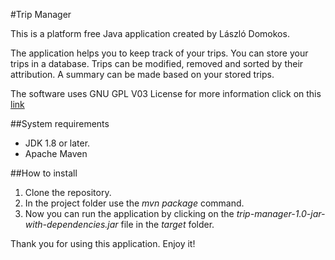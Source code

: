 #Trip Manager

This is a platform free Java application created by László Domokos.

The application helps you to keep track of your trips. You can store your trips in a database. Trips can be modified, removed and sorted by their attribution. A summary can be made based on your stored trips. 

The software uses GNU GPL V03 License for more information click on this [link](http://www.gnu.org/licenses/gpl-3.0.html)

##System requirements 
* JDK 1.8 or later.
* Apache Maven

##How to install
1. Clone the repository.
2. In the project folder use the *mvn package* command.
3. Now you can run the application by clicking on the *trip-manager-1.0-jar-with-dependencies.jar* file in the *target* folder.


Thank you for using this application. Enjoy it!
